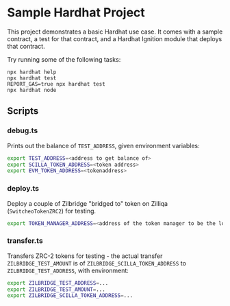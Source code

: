 # Sample Hardhat Project

This project demonstrates a basic Hardhat use case. It comes with a
sample contract, a test for that contract, and a Hardhat Ignition
module that deploys that contract.

Try running some of the following tasks:

```shell
npx hardhat help
npx hardhat test
REPORT_GAS=true npx hardhat test
npx hardhat node
```

## Scripts

### debug.ts

Prints out the balance of `TEST_ADDRESS`, given environment variables:

```sh
export TEST_ADDRESS=<address to get balance of>
export SCILLA_TOKEN_ADDRESS=<token address>
export EVM_TOKEN_ADDRESS=<tokenaddress>
```

### deploy.ts

Deploy a couple of Zilbridge "bridged to" token on Zilliqa (`SwitcheoTokenZRC2`) for testing.

```sh
export TOKEN_MANAGER_ADDRESS=<address of the token manager to be the lockproxy>
```

### transfer.ts

Transfers ZRC-2 tokens for testing - the actual transfer
`ZILBRIDGE_TEST_AMOUNT` is of `ZILBRIDGE_SCILLA_TOKEN_ADDRESS` to
`ZILBRIDGE_TEST_ADDRESS`, with environment:

```sh
export ZILBRIDGE_TEST_ADDRESS=...
export ZILBRIDGE_TEST_AMOUNT=...
export ZILBRIDGE_SCILLA_TOKEN_ADDRESS=...
```

